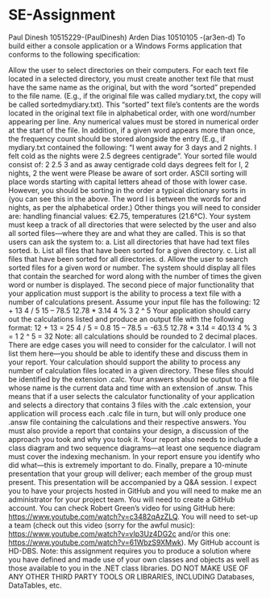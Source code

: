 # SE-Assignment
Paul Dinesh 10515229-(PaulDinesh) Arden Dias 10510105 -(ar3en-d)
To build either a console application or a Windows Forms application that conforms to the following specification:

Allow the user to select directories on their computers.
For each text file located in a selected directory, you must create another text file that must have the same name as the original, but with the word “sorted” prepended to the file name. (E.g., if the original file was called mydiary.txt, the copy will be called sortedmydiary.txt).
This “sorted” text file’s contents are the words located in the original text file in alphabetical order, with one word/number appearing per line. Any numerical values must be stored in numerical order at the start of the file. In addition, if a given word appears more than once, the frequency count should be stored alongside the entry (E.g., if mydiary.txt contained the following: “I went away for 3 days and 2 nights. I felt cold as the nights were 2.5 degrees centigrade”. Your sorted file would consist of: 2 2.5 3 and as away centigrade cold days degrees felt for I, 2 nights, 2 the went were
Please be aware of sort order. ASCII sorting will place words starting with capital letters ahead of those with lower case. However, you should be sorting in the order a typical dictionary sorts in (you can see this in the above. The word I is between the words for and nights, as per the alphabetical order.)
Other things you will need to consider are: handling financial values: €2.75, temperatures (21.6°C).
Your system must keep a track of all directories that were selected by the user and also all sorted files—where they are and what they are called. This is so that users can ask the system to: a. List all directories that have had text files sorted. b. List all files that have been sorted for a given directory. c. List all files that have been sorted for all directories. d. Allow the user to search sorted files for a given word or number. The system should display all files that contain the searched for word along with the number of times the given word or number is displayed.
The second piece of major functionality that your application must support is the ability to process a text file with a number of calculations present. Assume your input file has the following: 12 + 13 4 / 5 15 – 78.5 12.78 * 3.14 4 % 3 2 ^ 5 Your application should carry out the calculations listed and produce an output file with the following format: 12 + 13 = 25 4 / 5 = 0.8 15 – 78.5 = -63.5 12.78 * 3.14 = 40.13 4 % 3 = 1 2 ^ 5 = 32 Note: all calculations should be rounded to 2 decimal places.
There are edge cases you will need to consider for the calculator. I will not list them here—you should be able to identify these and discuss them in your report.
Your calculation should support the ability to process any number of calculation files located in a given directory. These files should be identified by the extension .calc. Your answers should be output to a file whose name is the current data and time with an extension of .answ.
This means that if a user selects the calculator functionality of your application and selects a directory that contains 3 files with the .calc extension, your application will process each .calc file in turn, but will only produce one .answ file containing the calculations and their respective answers.
You must also provide a report that contains your design, a discussion of the approach you took and why you took it.
Your report also needs to include a class diagram and two sequence diagrams—at least one sequence diagram must cover the indexing mechanism.
In your report ensure you identify who did what—this is extremely important to do.
Finally, prepare a 10-minute presentation that your group will deliver; each member of the group must present. This presentation will be accompanied by a Q&A session.
I expect you to have your projects hosted in GitHub and you will need to make me an administrator for your project team. You will need to create a GitHub account. You can check Robert Green’s video for using GitHub here: https://www.youtube.com/watch?v=c3482qAzZLQ. You will need to set-up a team (check out this video (sorry for the awful music): https://www.youtube.com/watch?v=vIp3Uz4DG2c and/or this one: https://www.youtube.com/watch?v=61WbzS9XMwk). My GitHub account is HD-DBS.
Note: this assignment requires you to produce a solution where you have defined and made use of your own classes and objects as well as those available to you in the .NET class libraries. DO NOT MAKE USE OF ANY OTHER THIRD PARTY TOOLS OR LIBRARIES, INCLUDING Databases, DataTables, etc.
